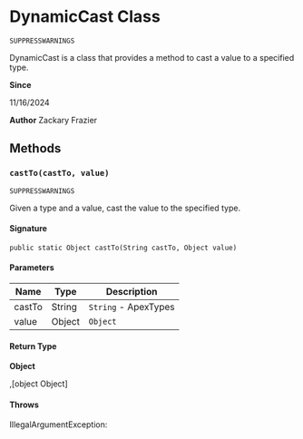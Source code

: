 # DynamicCast Class

`SUPPRESSWARNINGS`

DynamicCast is a class that provides a method to cast a value to a specified type.

**Since** 

11/16/2024

**Author** Zackary Frazier

## Methods
### `castTo(castTo, value)`

`SUPPRESSWARNINGS`

Given a type and a value, cast the value to the specified type.

#### Signature
```apex
public static Object castTo(String castTo, Object value)
```

#### Parameters
| Name | Type | Description |
|------|------|-------------|
| castTo | String | `String` - ApexTypes |
| value | Object | `Object` |

#### Return Type
**Object**

,[object Object]

#### Throws
IllegalArgumentException: